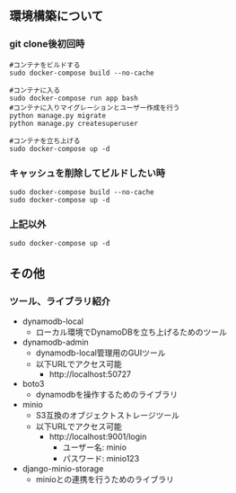 ## 環境構築について
### git clone後初回時
```
#コンテナをビルドする
sudo docker-compose build --no-cache

#コンテナに入る
sudo docker-compose run app bash
#コンテナに入りマイグレーションとユーザー作成を行う
python manage.py migrate
python manage.py createsuperuser

#コンテナを立ち上げる
sudo docker-compose up -d
```

### キャッシュを削除してビルドしたい時
```
sudo docker-compose build --no-cache
sudo docker-compose up -d
```

### 上記以外
```
sudo docker-compose up -d
```
## その他
### ツール、ライブラリ紹介
- dynamodb-local
  - ローカル環境でDynamoDBを立ち上げるためのツール
- dynamodb-admin
  - dynamodb-local管理用のGUIツール
  - 以下URLでアクセス可能
    - http://localhost:50727
- boto3
  - dynamodbを操作するためのライブラリ
- minio
  - S3互換のオブジェクトストレージツール
  - 以下URLでアクセス可能
    - http://localhost:9001/login
      - ユーザー名: minio
      - パスワード: minio123
- django-minio-storage
  - minioとの連携を行うためのライブラリ

